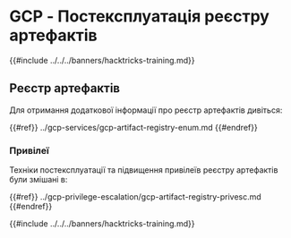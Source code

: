 # GCP - Постексплуатація реєстру артефактів

{{#include ../../../banners/hacktricks-training.md}}

## Реєстр артефактів

Для отримання додаткової інформації про реєстр артефактів дивіться:

{{#ref}}
../gcp-services/gcp-artifact-registry-enum.md
{{#endref}}

### Привілеї

Техніки постексплуатації та підвищення привілеїв реєстру артефактів були змішані в:

{{#ref}}
../gcp-privilege-escalation/gcp-artifact-registry-privesc.md
{{#endref}}

{{#include ../../../banners/hacktricks-training.md}}
